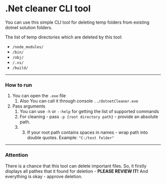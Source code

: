 # .Net cleaner CLI tool

You can use this simple CLI tool for deleting temp folders from existing dotnet solution folders.

The list of temp directories which are deleted by this tool:

- `/node_modules/`
- `/bin/`
- `/obj/`
- `/.vs/`
- `/build/`

---
### How to run

1. You can open the `.exe` file
   1. Also You can call it through console `../dotnetCleaner.exe`
2. Pass arguments
   1. You can use `-h` or `--help` for getting the list of supported commands
   2. For cleaning - pass `-p {root directory path}` - provide an absolute path.
   3. 3. If your root path contains spaces in names - wrap path into double quotes. Example: `"C:/test folder"` 

---
### Attention
There is a chance that this tool can delete important files. So, it firstly displays all pathes that it found for deletion - **PLEASE REVIEW IT!** And everything is okay - approve deletion.